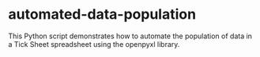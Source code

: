 # automated-data-population
This Python script demonstrates how to automate the population of data in a Tick Sheet spreadsheet using the openpyxl library. 
